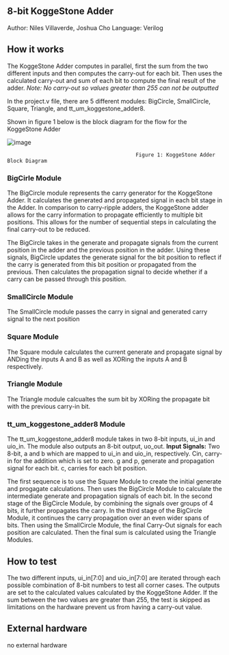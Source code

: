 <!---

This file is used to generate your project datasheet. Please fill in the information below and delete any unused
sections.

You can also include images in this folder and reference them in the markdown. Each image must be less than
512 kb in size, and the combined size of all images must be less than 1 MB.
-->
## 8-bit KoggeStone Adder
Author: Niles Villaverde, Joshua Cho
Language: Verilog


## How it works
The KoggeStone Adder computes in parallel, first the sum from the two different inputs and then computes
the carry-out for each bit. Then uses the calculated carry-out and sum of each bit to compute the final
result of the adder.
*Note: No carry-out so values greater than 255 can not be outputted*

In the project.v file, there are 5 different modules: BigCircle, SmallCircle, Square, Triangle, and tt_um_koggestone_adder8.

Shown in figure 1 below is the block diagram for the flow for the KoggeStone Adder

![image](https://github.com/user-attachments/assets/04d402c8-4903-438c-b558-5fbaee71b3ab)
                                                  
                                              Figure 1: KoggeStone Adder Block Diagram


### BigCirle Module
The BigCircle module represents the carry generator for the KoggeStone Adder. It calculates the generated and 
propagated signal in each bit stage in the Adder. In comparison to carry-ripple adders, the KoggeStone 
adder allows for the carry information to propagate efficiently to multiple bit positions. This allows 
for the number of sequential steps in calculating the final carry-out to be reduced.

The BigCircle takes in the generate and propagate signals from the current position in the adder and 
the previous position in the adder. Using these signals, BigCircle updates the generate signal for
the bit position to reflect if the carry is generated from this bit position or propagated from the 
previous. Then calculates the propagation signal to decide whether if a carry can be passed through this
position. 

### SmallCircle Module
The SmallCircle module passes the carry in signal and generated carry signal to the next position

### Square Module
The Square module calculates the current generate and propagate signal by ANDing the inputs A and B as
well as XORing the inputs A and B respectively. 

### Triangle Module
The Triangle module calcualtes the sum bit by XORing the propagate bit with the previous carry-in bit.

### tt_um_koggestone_adder8 Module
The tt_um_koggestone_adder8 module takes in two 8-bit inputs, ui_in and uio_in. The module also outputs
an 8-bit output, uo_out. 
**Input Signals:**
Two 8-bit, a and b which are mapped to ui_in and uio_in, respectively. Cin, carry-in for the addition which
is set to zero. g and p, generate and propagation signal for each bit. c, carries for each bit position. 

The first sequence is to use the Square Module to create the initial generate and progagate calculations.
Then uses the BigCircle Module to calculate the intermediate generate and propagation signals of each bit.
In the second stage of the BigCircle Module, by combining the signals over groups of 4 bits, it further
propagates the carry. In the third stage of the BigCircle Module, it continues the carry propagation over
an even wider spans of bits. Then using the SmallCircle Module, the final Carry-Out signals for each position
are calculated. Then the final sum is calculated using the Triangle Modules.


## How to test

The two different inputs, ui_in[7:0] and uio_in[7:0] are iterated through each possible combination of 8-bit
numbers to test all corner cases. The outputs are set to the calculated values calculated by the KoggeStone 
Adder. If the sum between the two values are greater than 255, the test is skipped as limitations on the hardware
prevent us from having a carry-out value.

## External hardware

no external hardware
